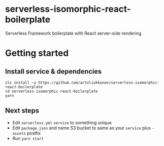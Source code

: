 # serverless-isomorphic-react-boilerplate

Serverless Framework boilerplate with React server-side rendering.

# Getting started

## Install service & dependencies

```
sls install -u https://github.com/artoliukkonen/serverless-isomorphic-react-boilerplate
cd serverless-isomorphic-react-boilerplate
yarn
```

## Next steps

* Edit `serverless.yml` `service` to something unique
* Edit `package.json` and name S3 bucket to same as your `service` plus `-assets` postfix
* Run `yarn start`
